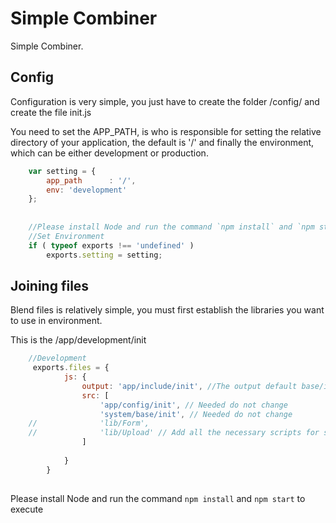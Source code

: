 Simple Combiner
=========================
Simple Combiner.

Config
------
Configuration is very simple, you just have to create the folder /config/ and create the file init.js 

You need to set the APP_PATH, is who is responsible for setting the relative directory of your application, the default is '/' and finally the environment, which can be either development or production.

```js
    var setting = {
    	app_path      : '/',
    	env: 'development'
    };
    
    
    //Please install Node and run the command `npm install` and `npm start` to execute
    //Set Environment
    if ( typeof exports !== 'undefined' )
    	exports.setting = setting;
```  	

  
Joining files
-------------

Blend files is relatively simple, you must first establish the libraries you want to use in environment.

This is the /app/development/init

```js
    //Development
     exports.files = {
            js: {
                output: 'app/include/init', //The output default base/include/init
                src: [
                    'app/config/init', // Needed do not change
                    'system/base/init', // Needed do not change
    //              'lib/Form',
    //              'lib/Upload' // Add all the necessary scripts for startup
                ]
    
            }
        }
        
```

Please install Node and run the command `npm install` and `npm start` to execute
